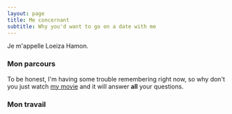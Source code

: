 ```yaml
---
layout: page
title: Me concernant
subtitle: Why you'd want to go on a date with me
---
```


Je m'appelle Loeiza Hamon.

### Mon parcours

To be honest, I'm having some trouble remembering right now, so why don't you just watch [my movie](https://en.wikipedia.org/wiki/The_Princess_Bride_%28film%29) and it will answer **all** your questions.

### Mon travail
